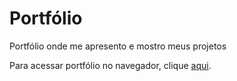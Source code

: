 # Portfólio
Portfólio onde me apresento e mostro meus projetos 

Para acessar portfólio no navegador, clique [aqui](https://matheusap93.github.io/Portfolio/).
